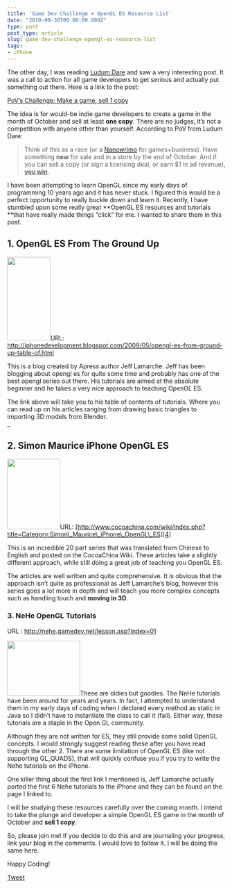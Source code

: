 ```yaml
---
title: 'Game Dev Challenge + OpenGL ES Resource List'
date: "2010-09-30T00:00:00.000Z"
type: post 
post_type: article
slug: game-dev-challenge-opengl-es-resource-list
tags: 
- iPhone
---
```

The other day, I was reading [Ludum Dare][1] and saw a very interesting post. It was a call to action for all game developers to get serious and actually put something out there. Here is a link to the post:

<a title="Permanent Link: PoV’s Challenge: Make a game, sell 1 copy" rel="bookmark" href="http://www.ludumdare.com/compo/2010/09/22/povs-challenge-make-a-game-sell-1-copy/">PoV’s Challenge: Make a game, sell 1 copy</a>

The idea is for would-be indie game developers to create a game in the month of October and sell at least **one copy**. There are no judges, it&#8217;s not a competition with anyone other than yourself. According to PoV from Ludum Dare:

> Think of this as a race (or a [Nanowrimo][2] for games+business). Have something **new** for sale and in a store by the end of October. And if you can sell a copy (or sign a licensing deal, or earn $1 in ad revenue), **<span style="text-decoration: underline;">you win</span>**.

I have been attempting to learn OpenGL since my early days of programming 10 years ago and it has never stuck. I figured this would be a perfect opportunity to really buckle down and learn it. Recently, I have stumbled upon some really great **OpenGL ES resources and tutorials **that have really made things &#8220;click&#8221; for me. I wanted to share them in this post.

## 1. OpenGL ES From The Ground Up

<img class="alignleft" title="iphone developement - opengl es" src="http://lh5.ggpht.com/_QLwms0mVa4w/SfpuxUUtxaI/AAAAAAAAATA/0cCN7dX_6Q4/colorico.jpg?imgmax=800" alt="" width="100" height="192" />URL: <http://iphonedevelopment.blogspot.com/2009/05/opengl-es-from-ground-up-table-of.html>

This is a blog created by Apress author Jeff Lamarche. Jeff has been blogging about opengl es for quite some time and probably has one of the best opengl series out there. His tutorials are aimed at the absolute beginner and he takes a very nice approach to teaching OpenGL ES.

The link above will take you to his table of contents of tutorials. Where you can read up on his articles ranging from drawing basic triangles to importing 3D models from Blender.  
_

## 2. Simon Maurice iPhone OpenGL ES

[<img class="alignleft size-full wp-image-950" title="3dimage" src="http://brandontreb.com/wp-content/uploads/2010/09/3dimage.jpg" alt="" width="122" height="162" />][3]URL: [http://www.cocoachina.com/wiki/index.php?title=Category:Simon\_Maurice\_iPhone\_OpenGL\_ES][4]

This is an incredible 20 part series that was translated from Chinese to English and posted on the CocoaChina Wiki. These articles take a slightly different approach, while still doing a great job of teaching you OpenGL ES.

The articles are well written and quite comprehensive. It is obvious that the approach isn&#8217;t quite as professional as Jeff Lamarche&#8217;s blog, however this series goes a lot more in depth and will teach you more complex concepts such as handling touch and **moving in 3D**.

### 3. NeHe OpenGL Tutorials

URL : <http://nehe.gamedev.net/lesson.asp?index=01>

<img class="alignleft" title="neho" src="http://nehe.gamedev.net/data/lessons/lesson05.jpg" alt="" width="168" height="126" />These are oldies but goodies. The NeHe tutorials have been around for years and years. In fact, I attempted to understand them in my early days of coding when I declared every method as static in Java so I didn&#8217;t have to instantiate the class to call it (fail). Either way, these tutorials are a staple in the Open GL community.

Although they are not written for ES, they still provide some solid OpenGL concepts. I would strongly suggest reading these after you have read through the other 2. There are some limitation of OpenGL ES (like not supporting GL_QUADS), that will quickly confuse you if you try to write the Nehe tutorials on the iPhone.

One killer thing about the first link I mentioned is, Jeff Lamarche actually ported the first 6 Nehe tutorials to the iPhone and they can be found on the page I linked to.

I will be studying these resources carefully over the coming month. I intend to take the plunge and developer a simple OpenGL ES game in the month of October and **sell 1 copy**.

So, please join me! If you decide to do this and are journaling your progress, link your blog in the comments. I would love to follow it. I will be doing the same here.

Happy Coding!

<div style="">
  <a href="http://twitter.com/share" class="twitter-share-button" data-count="horizontal" data-text="Game Dev Challenge + OpenGL ES Resource List" data-url="http://brandontreb.com/game-dev-challenge-opengl-es-resource-list"  data-via="brandontreb" data-related="brandontreb:">Tweet</a>
</div>

 [1]: http://www.ludumdare.com/
 [2]: http://www.nanowrimo.com/
 [3]: http://brandontreb.com/wp-content/uploads/2010/09/3dimage.jpg
 [4]: http://www.cocoachina.com/wiki/index.php?title=Category:Simon_Maurice_iPhone_OpenGL_ES